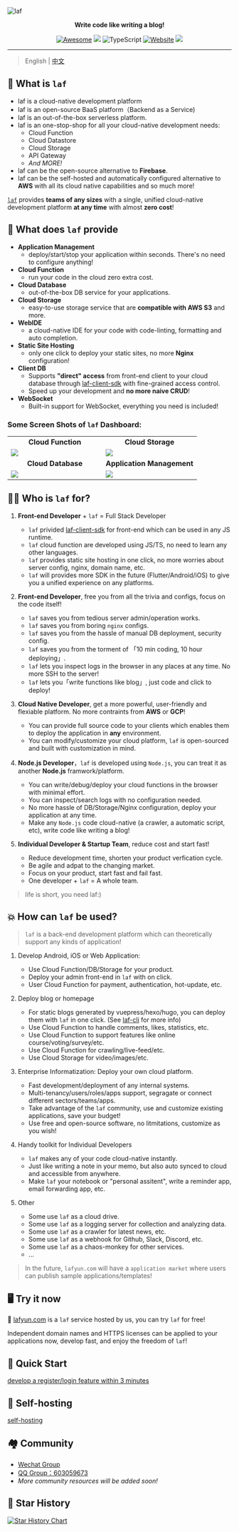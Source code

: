 ![laf](https://socialify.git.ci/labring/laf/image?description=1&descriptionEditable=Write%20code%20like%20writing%20a%20blog!&font=Inter&forks=1&language=1&name=1&owner=1&pattern=Circuit%20Board&stargazers=1&theme=Dark)

<div align="center">
  <p>
    <b>Write code like writing a blog!</b>
  </p>

  <p>
    
  [![Awesome](https://cdn.rawgit.com/sindresorhus/awesome/d7305f38d29fed78fa85652e3a63e154dd8e8829/media/badge.svg)](https://github.com/labring/laf)
  [![](https://img.shields.io/docker/pulls/lafyun/system-server)](https://hub.docker.com/r/lafyun/system-server)
  ![TypeScript](https://img.shields.io/badge/typescript-%23007ACC.svg?logo=typescript&logoColor=white)
  [![Website](https://img.shields.io/website?url=https%3A%2F%2Fdocs.lafyun.com&logo=Postwoman)](https://docs.lafyun.com/)
  <a href="https://oss.lafyun.com/wofnib-image/2022-04-22-14-21-MRJH9o.png"><img src="https://img.shields.io/badge/%E5%BE%AE%E4%BF%A1%E7%BE%A4-2000%2B-brightgreen"></a>

  </p>
</div>

---

> English | [中文](README.md)

## 👀 What is `laf`

- laf is a cloud-native development platform
- laf is an open-source BaaS platform（Backend as a Service)
- laf is an out-of-the-box serverless platform.
- laf is an one-stop-shop for all your cloud-native development needs:
  - Cloud Function
  - Cloud Datastore
  - Cloud Storage
  - API Gateway
  - _And MORE!_
- laf can be the open-source alternative to **Firebase**.
- laf can be the self-hosted and automatically configured alternative to **AWS** with all its cloud native capabilities and so much more!

[`laf`](https://github.com/labring/laf) provides **teams of any sizes** with a single, unified cloud-native development platform **at any time** with almost **zero cost**!

## 🎉 What does `laf` provide

- **Application Management**
  - deploy/start/stop your application within seconds. There's no need to configure anything!
- **Cloud Function**
  - run your code in the cloud zero extra cost.
- **Cloud Database**
  - out-of-the-box DB service for your applications.
- **Cloud Storage**
  - easy-to-use storage service that are **compatible with AWS S3** and more.
- **WebIDE**
  - a cloud-native IDE for your code with code-linting, formatting and auto completion.
- **Static Site Hosting**
  - only one click to deploy your static sites, no more **Nginx** configuration!
- **Client DB**
  - Supports **"direct" access** from front-end client to your cloud database through [laf-client-sdk](https://github.com/labring/laf/tree/main/packages/client-sdk) with fine-grained access control.
  - Speed up your development and **no more naive CRUD**!
- **WebSocket**
  - Built-in support for WebSocket, everything you need is included!

### Some Screen Shots of `laf` Dashboard:

<table>
  <tr>
      <td width="50%" align="center"><b>Cloud Function</b></td>
      <td width="50%" align="center"><b>Cloud Storage</b></td>
  </tr>
  <tr>
     <td><img src="https://9b069020-06e3-4949-83d9-992a52ca99fe.lafyun.com/file/laf_preview_screens/ide.png"/></td>
     <td><img src="https://9b069020-06e3-4949-83d9-992a52ca99fe.lafyun.com/file/laf_preview_screens/files.png"/></td>
  </tr>
  <tr>
      <td width="50%" align="center"><b>Cloud Database</b></td>
      <td width="50%" align="center"><b>Application Management</b></td>
  </tr>
  <tr>
     <td><img src="https://9b069020-06e3-4949-83d9-992a52ca99fe.lafyun.com/file/laf_preview_screens/collection.png"/></td>
     <td><img src="https://9b069020-06e3-4949-83d9-992a52ca99fe.lafyun.com/file/laf_preview_screens/apps.png"/></td>
  </tr>
</table>

## 👨‍💻 Who is `laf` for?

1. **Front-end Developer** + `laf` = Full Stack Developer
   - `laf` privided [laf-client-sdk](https://github.com/labring/laf/tree/main/packages/client-sdk) for front-end which can be used in any JS runtime.
   - `laf` cloud function are developed using JS/TS, no need to learn any other languages.
   - `laf` provides static site hosting in one click, no more worries about server config, nginx, domain name, etc.
   - `laf` will provides more SDK in the future (Flutter/Android/iOS) to give you a unified experience on any platforms.
2. **Front-end Developer**, free you from all the trivia and configs, focus on the code itself!

   - `laf` saves you from tedious server admin/operation works.
   - `laf` saves you from boring `nginx` configs.
   - `laf` saves you from the hassle of manual DB deployment, security config.
   - `laf` saves you from the torment of 「10 min coding, 10 hour deploying」.
   - `laf` lets you inspect logs in the browser in any places at any time. No more SSH to the server!
   - `laf` lets you「write functions like blog」, just code and click to deploy!

3. **Cloud Native Developer**, get a more powerful, user-friendly and flexiable platform. No more contraints from **AWS** or **GCP**!

   - You can provide full source code to your clients which enables them to deploy the application in **any** environment.
   - You can modify/customize your cloud platform, `laf` is open-sourced and built with customization in mind.

4. **Node.js Developer**，`laf` is developed using `Node.js`, you can treat it as another **Node.js** framwork/platform.

   - You can write/debug/deploy your cloud functions in the browser with minimal effort.
   - You can inspect/search logs with no configuration needed.
   - No more hassle of DB/Storage/Nginx configuration, deploy your application at any time.
   - Make any `Node.js` code cloud-native (a crawler, a automatic script, etc), write code like writing a blog!

5. **Individual Developer & Startup Team**, reduce cost and start fast!
   - Reduce development time, shorten your product verfication cycle.
   - Be agile and adpat to the changing market.
   - Focus on your product, start fast and fail fast.
   - One developer + `laf` = A whole team.

> life is short, you need laf:)

## 💥 How can `laf` be used?

> `laf` is a back-end development platform which can theoretically support any kinds of application!

1. Develop Android, iOS or Web Application:

   - Use Cloud Function/DB/Storage for your product.
   - Deploy your admin front-end in `laf` with on click.
   - User Cloud Function for payment, authentication, hot-update, etc.

2. Deploy blog or homepage

   - For static blogs generated by vuepress/hexo/hugo, you can deploy them with `laf` in one click. (See [laf-cli](https://github.com/labring/laf-cli) for more info)
   - Use Cloud Function to handle comments, likes, statistics, etc.
   - Use Cloud Function to support features like online course/voting/survey/etc.
   - Use Cloud Function for crawling/live-feed/etc.
   - Use Cloud Storage for video/images/etc.

3. Enterprise Informatization: Deploy your own cloud platform.

   - Fast development/deployment of any internal systems.
   - Multi-tenancy/users/roles/apps support, segragate or connect different sectors/teams/apps.
   - Take advantage of the `laf` community, use and customize existing applications, save your budget!
   - Use free and open-source software, no litmitations, customize as you wish!

4. Handy toolkit for Individual Developers

   - `laf` makes any of your code cloud-native instantly.
   - Just like writing a note in your memo, but also auto synced to cloud and accessible from anywhere.
   - Make `laf` your notebook or "personal assitent", write a reminder app, email forwarding app, etc.

5. Other
   - Some use `laf` as a cloud drive.
   - Some use `laf` as a logging server for collection and analyzing data.
   - Some use `laf` as a crawler for latest news, etc.
   - Some use `laf` as a webhook for Github, Slack, Discord, etc.
   - Some use `laf` as a chaos-monkey for other services.
   - ...

> In the future, `lafyun.com` will have a `application market` where users can publish sample applications/templates!

## 🖥 Try it now

🎉 [lafyun.com](http://www.lafyun.com) is a `laf` service hosted by us, you can try `laf` for free!

Independent domain names and HTTPS licenses can be applied to your applications now, develop fast, and enjoy the freedom of `laf`!

## 🚀 Quick Start

[develop a register/login feature within 3 minutes](./docs/guide/quick-start/index.md)

## 🎉 Self-hosting

[self-hosting](./deploy/scripts/README.md)

## 🏘️ Community

- [Wechat Group](https://oss.lafyun.com/wofnib-image/2022-04-22-14-21-MRJH9o.png)
- [QQ Group：603059673](https://jq.qq.com/?_wv=1027&k=DdRCCiuz)
- _More community resources will be added soon!_

## 🌟 Star History

[![Star History Chart](https://api.star-history.com/svg?repos=lafjs/laf&type=Date)](https://star-history.com/#lafjs/laf&Date)
